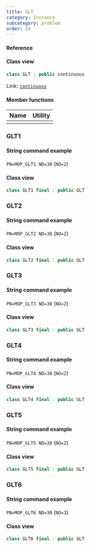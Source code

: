 ```yaml
---
title: GLT
category: Instance
subcategory: problem
order: 24
---
```


#### Reference



#### Class view
```c++
class GLT : public continuous
```
Link: [`continuous`](../continuous)

#### Member functions

|Name|Utility|
|-|-|
|||

### GLT1

#### String command example

`PN=MOP_GLT1 ND=30` (`NO=2`)

#### Class view

```c++
class GLT1 final : public GLT
```

### GLT2

#### String command example

`PN=MOP_GLT2 ND=30` (`NO=2`)

#### Class view

```c++
class GLT2 final : public GLT
```

### GLT3

#### String command example

`PN=MOP_GLT3 ND=30` (`NO=2`)

#### Class view

```c++
class GLT3 final : public GLT
```

### GLT4

#### String command example

`PN=MOP_GLT4 ND=30` (`NO=2`)

#### Class view

```c++
class GLT4 final : public GLT
```

### GLT5

#### String command example

`PN=MOP_GLT5 ND=30` (`NO=2`)

#### Class view

```c++
class GLT5 final : public GLT
```

### GLT6

#### String command example

`PN=MOP_GLT6 ND=30` (`NO=3`)

#### Class view

```c++
class GLT6 final : public GLT
```